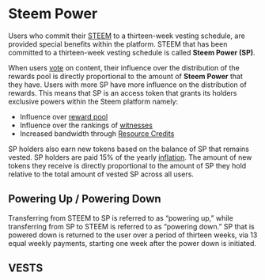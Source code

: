 # Steem Power

Users who commit their [STEEM](/docs/glossary/steem.md) to a thirteen-week vesting schedule, are provided special benefits within the platform. STEEM that has been committed to a thirteen-week vesting schedule is called **Steem Power (SP)**. 

When users [vote](/docs/glossary/vote.md) on content, their influence over the distribution of the rewards pool is directly proportional
to the amount of **Steem Power** that they have. Users with more SP have more influence on the distribution of rewards. This means that SP is an access token that grants its holders exclusive powers within the Steem platform namely:

- Influence over [reward pool](docs/glossary/reward-pool.md) 
- Influence over the rankings of [witnesses](docs/glossary/witness.md) 
- Increased bandwidth through [Resource Credits](/content/glossary/resource-credits.md) 

SP holders also earn new tokens based on the balance of SP that remains vested. SP holders are paid 15% of the yearly [inflation](docs/glossary/inflation.md). The amount of new tokens they receive is directly proportional to the amount of SP they hold relative to the total amount of vested SP across all users.

## Powering Up / Powering Down

Transferring from STEEM to SP is referred to as “powering up,” while transferring from SP to STEEM is referred to as “powering down.” SP that is powered down is returned to the user over a period of thirteen weeks, via 13 equal weekly payments, starting one week after the power down is initiated.

## VESTS

